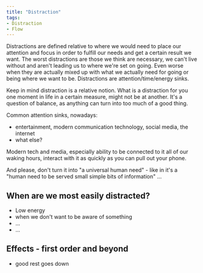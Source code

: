 ```yaml
---
title: "Distraction"
tags:
- Distraction
- Flow
---
```


Distractions are defined relative to where we would need to place our attention and focus in order to fulfill our needs and get a certain result we want.
The worst distractions are those we think are necessary, we can't live without and aren't leading us to where we're set on going. Even worse when they are actually mixed up with what we actually need for going or being where we want to be.
Distractions are attention/time/energy sinks.

Keep in mind distraction is a relative notion. What is a distraction for you one moment in life in a certain measure, might not be at another. It's a question of balance, as anything can turn into too much of a good thing.

Common attention sinks, nowadays:
- entertainment, modern communication technology, social media, the internet
- what else?

Modern tech and media, especially ability to be connected to it all of our waking hours, interact with it as quickly as you can pull out your phone.

And please, don't turn it into "a universal human need" - like in it's a "human need to be served small simple bits of information" ... 


## When are we most easily distracted?

- Low energy
- when we don't want to be aware of something
- ...
- ...


## Effects - first order and beyond

- good rest goes down

